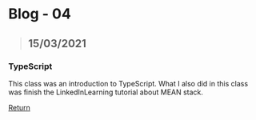 # Blog - 04

> ## 15/03/2021

### TypeScript

This class was an introduction to TypeScript. What I also did in this class was finish the LinkedInLearning tutorial about MEAN stack.

[Return](https://stewartnz.github.io/WEB701-Blogs/)
